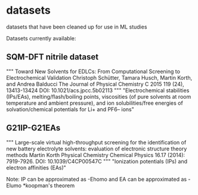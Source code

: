 # datasets

datasets that have been cleaned up for use in ML studies

Datasets currently available:

## SQM-DFT nitrile dataset 
"""
Toward New Solvents for EDLCs: From Computational Screening to Electrochemical Validation
Christoph Schütter, Tamara Husch, Martin Korth, and Andrea Balducci
The Journal of Physical Chemistry C 2015 119 (24), 13413-13424
DOI: 10.1021/acs.jpcc.5b02113 
"""
"Electrochemical stabilities (IPs/EAs), melting/flash/boiling points, viscosities (of pure solvents at room temperature and ambient pressure), and ion solubilities/free energies of solvation/chemical potentials for Li+ and PF6– ions"

## G21IP-G21EAs
""" 
Large-scale virtual high-throughput screening for the identification of new battery electrolyte solvents: evaluation of electronic structure theory methods
Martin Korth 
Physical Chemistry Chemical Physics 16.17 (2014): 7919-7926.
DOI: 10.1039/C4CP00547C
"""
"Ionization potentials (IPs) and electron affinities (EAs)"

Note: IP can be approximated as -Ehomo and EA can be approximated as -Elumo *koopman's theorem 

